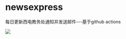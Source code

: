 # newsexpress
每日更新西电教务处通知并发送邮件---基于github actions

![](https://img2020.cnblogs.com/blog/2053630/202006/2053630-20200616200125501-112162201.png)
